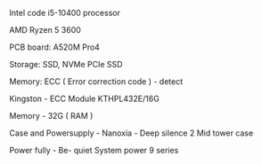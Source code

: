 

Intel code i5-10400 processor

AMD Ryzen 5 3600

PCB board: A520M Pro4

Storage: SSD, NVMe PCIe SSD

Memory: ECC ( Error correction code ) - detect

Kingston - ECC Module KTHPL432E/16G

Memory - 32G ( RAM )

Case and Powersupply - Nanoxia - Deep silence 2 Mid tower case

Power fully - Be- quiet System power 9 series

